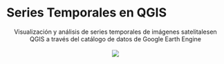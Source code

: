   # Series Temporales en QGIS
<p align="center">
  Visualización y análisis de series temporales de imágenes satelitalesen QGIS a través del catálogo de datos de Google Earth Engine
  <br><br>
  <img src="https://user-images.githubusercontent.com/80126056/114627167-6fc42200-9c7a-11eb-9da2-d1997bfca4b6.png">
</p>
